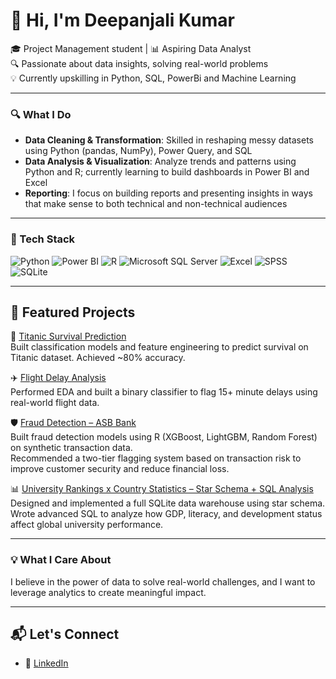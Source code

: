 # 👋 Hi, I'm Deepanjali Kumar

🎓 Project Management student | 📊 Aspiring Data Analyst  
🔍 Passionate about data insights, solving real-world problems  
💡 Currently upskilling in Python, SQL, PowerBi and Machine Learning

---

### 🔍 What I Do

- **Data Cleaning & Transformation**: Skilled in reshaping messy datasets using Python (pandas, NumPy), Power Query, and SQL  
- **Data Analysis & Visualization**: Analyze trends and patterns using Python and R; currently learning to build dashboards in Power BI and Excel  
- **Reporting**: I focus on building reports and presenting insights in ways that make sense to both technical and non-technical audiences

---

### 🧰 Tech Stack

![Python](https://img.shields.io/badge/Python-3776AB?style=for-the-badge&logo=python&logoColor=white)
![Power BI](https://img.shields.io/badge/Power%20BI-F2C811?style=for-the-badge&logo=powerbi&logoColor=black)
![R](https://img.shields.io/badge/R-276DC3?style=for-the-badge&logo=r&logoColor=white)
![Microsoft SQL Server](https://img.shields.io/badge/Microsoft_SQL_Server-CC2927?style=for-the-badge&logo=microsoftsqlserver&logoColor=white)
![Excel](https://img.shields.io/badge/Excel-217346?style=for-the-badge&logo=microsoft-excel&logoColor=white)
![SPSS](https://img.shields.io/badge/SPSS-FF6F61?style=for-the-badge)
![SQLite](https://img.shields.io/badge/SQLite-003B57?style=for-the-badge&logo=sqlite&logoColor=white)

---
## 🚀 Featured Projects

🚢 [Titanic Survival Prediction](https://github.com/dpanjali/Titanic)  
Built classification models and feature engineering to predict survival on Titanic dataset. Achieved ~80% accuracy.

✈️ [Flight Delay Analysis](https://github.com/dpanjali/FlightDelay_Analysis)  
Performed EDA and built a binary classifier to flag 15+ minute delays using real-world flight data.

🛡️ [Fraud Detection – ASB Bank](https://github.com/dpanjali/FraudDetection)  
Built fraud detection models using R (XGBoost, LightGBM, Random Forest) on synthetic transaction data.  
Recommended a two-tier flagging system based on transaction risk to improve customer security and reduce financial loss.

📊 [University Rankings x Country Statistics – Star Schema + SQL Analysis](https://github.com/dpanjali/UniversityRanking_SQLWarehouse)
Designed and implemented a full SQLite data warehouse using star schema.  
Wrote advanced SQL to analyze how GDP, literacy, and development status affect global university performance.

---

### 💡 What I Care About

I believe in the power of data to solve real-world challenges, and I want to leverage analytics to create meaningful impact.

---

## 📬 Let's Connect

- 💼 [LinkedIn](https://www.linkedin.com/in/deepanjali-kumar-2a5518186/)
